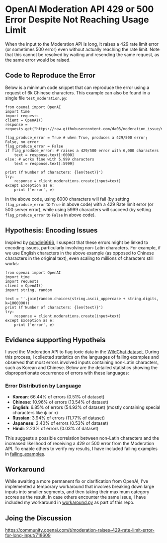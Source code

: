 # OpenAI Moderation API 429 or 500 Error Despite Not Reaching Usage Limit

When the input to the Moderation API is long, it raises a 429 rate limit error (or sometimes 500 error) even without actually reaching the rate limit. Note that this cannot be resolved by waiting and resending the same request, as the same error would be raised.

## Code to Reproduce the Error

Below is a minimum code snippet that can reproduce the error using a request of 6k Chinese characters. This example can also be found in a single file `test_moderation.py`:

```
from openai import OpenAI
import time
import requests
client = OpenAI()
response = requests.get("https://raw.githubusercontent.com/da03/moderation_issue/main/example.txt")

flag_produce_error = True # when True, produces a 429/500 error; False, no error
flag_produce_error = False
if flag_produce_error: # raises a 429/500 error with 6,000 characters
    text = response.text[:6000]
else: # works fine with 5,999 characters
    text = response.text[:5999]

print (f'Number of characters: {len(text)}')
try:
    response = client.moderations.create(input=text)
except Exception as e: 
    print ('error', e)
```

In the above code, using 6000 characters will fail (by setting `flag_produce_error` to `True` in above code) with a 429 Rate limit error (or 500 server error), while using 5999 characters will succeed (by setting `flag_produce_error` to `False` in above code).


## Hypothesis: Encoding Issues

Inspired by [pondin6666](https://community.openai.com/u/pondin6666), I suspect that these errors might be linked to encoding issues, particularly involving non-Latin characters. For example, if we use English characters in the above example (as opposed to Chinese characters in the original text), even scaling to millions of characters still works:

```
from openai import OpenAI
import time
import requests
client = OpenAI()
import string, random

text = ''.join(random.choices(string.ascii_uppercase + string.digits, k=1000000))
print (f'Number of characters: {len(text)}')
try:
    response = client.moderations.create(input=text)
except Exception as e: 
    print ('error', e)
```


## Evidence supporting Hypotheis

I used the Moderation API to flag toxic data in the [WildChat dataset](https://huggingface.co/datasets/allenai/WildChat). During this process, I collected statistics on the languages of failing examples and observed that most errors involved inputs containing non-Latin characters, such as Korean and Chinese. Below are the detailed statistics showing the disproportionate occurrence of errors with these languages:

### Error Distribution by Language

- **Korean**: 66.44% of errors (0.51% of dataset)
- **Chinese**: 10.96% of errors (13.54% of dataset)
- **English**: 6.85% of errors (54.92% of dataset) (mostly containing special characters like ψ or •)
- **Russian**: 3.94% of errors (11.77% of dataset)
- **Japanese**: 2.40% of errors (0.53% of dataset)
- **Hindi**: 2.23% of errors (0.03% of dataset)

This suggests a possible correlation between non-Latin characters and the increased likelihood of receiving a 429 or 500 error from the Moderation API. To enable others to verify my results, I have included failing examples in [failing_examples](failing_examples).


## Workaround

While awaiting a more permanent fix or clarification from OpenAI, I've implemented a temporary workaround that involves breaking down large inputs into smaller segments, and then taking their maximum category scores as the result. In case others encounter the same issue, I have included my workaround in [workaround.py](workaround.py) as part of this repo.

## Joing the Discussion

https://community.openai.com/t/moderation-raises-429-rate-limit-error-for-long-input/718609
